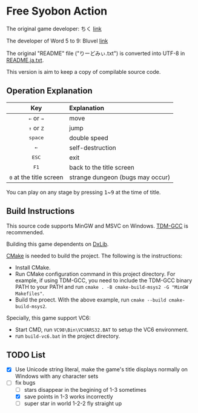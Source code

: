 # Free Syobon Action

The original game developer: ちく [link](https://web.archive.org/web/20100719105700/http://www.geocities.jp/z_gundam_tanosii/Misc/syobon_action_description.html)

The developer of Word 5 to 9: Bluvel [link](http://yaruki0.sakura.ne.jp/programs/action.html)

The original "README" file ("りーどみぃ.txt") is converted into UTF-8 in [README.ja.txt](README.ja.txt).

This version is aim to keep a copy of compilable source code.

## Operation Explanation

| Key  | Explanation |
| :--: | :---------- |
| <kbd>←</kbd> or <kbd>→</kbd>     | move |
| <kbd>↑</kbd> or <kbd>Z</kbd>     | jump |
| <kbd>space</kbd>                 | double speed |
| <kbd>←</kbd>                     | self-destruction |
| <kbd>ESC</kbd>                   | exit |
| <kbd>F1</kbd>                    | back to the title screen |
| <kbd>0</kbd> at the title screen | strange dungeon (bugs may occur) |

You can play on any stage by pressing <kbd>1</kbd>~<kbd>9</kbd> at the time of title.   

## Build Instructions

This source code supports MinGW and MSVC on Windows. [TDM-GCC](https://jmeubank.github.io/tdm-gcc/) is recommended.

Building this game dependents on [DxLib](https://dxlib.xsrv.jp/).

[CMake](https://cmake.org) is needed to build the project. The following is the instructions:
- Install CMake.
- Run CMake configuration command in this project directory. For example, if using TDM-GCC, you need to include the TDM-GCC binary PATH to your PATH and run `cmake . -B cmake-build-msys2 -G "MinGW Makefiles"`.
- Build the proect. With the above example, run `cmake --build cmake-build-msys2`.

Specially, this game support VC6:
- Start CMD, run `VC98\Bin\VCVARS32.BAT` to setup the VC6 environment.
- run `build-vc6.bat` in the project directory.

## TODO List

- [x] Use Unicode string literal, make the game's title displays normally on
      Windows with any character sets
- [ ] fix bugs
  - [ ] stars disappear in the begining of 1-3 sometimes
  - [x] save points in 1-3 works incorrectly
  - [ ] super star in world 1-2-2 fly straight up
